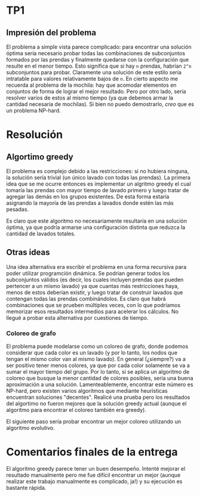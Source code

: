 # TP1

## Impresión del problema

El problema a simple vista parece complicado: para encontrar una solución óptima sería necesario probar todas las combinaciones de subconjuntos formados por las prendas y finalmente quedarse con la configuración que resulte en el menor tiempo. Esto significa que si hay `n` prendas, habrían `2^n` subconjuntos para probar. Claramente una solución de este estilo sería intratable para valores relativamente bajos de `n`.
En cierto aspecto me recuerda al problema de la mochila: hay que acomodar elementos en conjuntos de forma de lograr el mejor resultado. Pero por otro lado, sería resolver varios de estos al mismo tiempo (ya que debemos armar la cantidad necesaria de mochilas). Si bien no puedo demostrarlo, _creo_ que es un problema NP-hard.

# Resolución

## Algortimo greedy

El problema es complejo debido a las restricciones: si no hubiera ninguna, la solución sería trivial (un único lavado con todas las prendas). La primera idea que se me ocurre entonces es implementar un algritmo greedy el cual tomaría las prendas con mayor tiempo de lavado primero y luego tratar de agregar las demás en los grupos existentes. De esta forma estaría asignando la mayoría de las prendas a lavados donde estén las más pesadas.

Es claro que este algoritmo no necesariamente resultaría en una solución óptima, ya que podría armarse una configuración distinta que reduzca la cantidad de lavados totales.

## Otras ideas

Una idea alternativa era escribir el problema en una forma recursiva para poder utilizar programción dinámica. Se podrían generar todos los subconjuntos válidos (es decir, los cuales incluyen prendas que pueden pertencer a un mismo lavado) ya que cuantas más restricciones haya, menos de estos deberían existir, y luego tratar de construir lavados que contengan todas las prendas combinándolos. Es claro que habrá combinaciones que se prueben múltiples veces, con lo que podríamos memorizar esos resultados intermedios para acelerar los cálculos. No llegué a probar esta alternativa por cuestiones de tiempo.

### Coloreo de grafo

El problema puede modelarse como un coloreo de grafo, donde podemos considerar que cada color es un lavado (y por lo tanto, los nodos que tengan el mismo color van al mismo lavado). En general (¿siempre?) va a ser positivo tener menos colores, ya que por cada color solamente se va a sumar el mayor tiempo del grupo. Por lo tanto, si se aplica un algoritmo de coloreo que busque la menor cantidad de colores posibles, sería una buena aproximación a una solución. Lamenteablemente, encontrar este número es NP-hard, pero existen varios algoritmos que mediante heurísticas encuentran soluciones "decentes". Realicé una prueba pero los resultados del algortimo no fueron mejores que la solución greedy actual (aunque el algoritmo para encontrar el coloreo también era greedy).

El siguiente paso sería probar encontrar un mejor coloreo utilizando un algoritmo evolutivo.

# Comentarios finales de la entrega

El algoritmo greedy parece tener un buen desempeño. Intenté mejorar el resultado manualmente pero me fue difícil encontrar un mejor (aunque realizar este trabajo manualmente es complicado, ja!) y su ejecución es bastante rápida.
